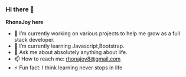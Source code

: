 ### Hi there 👋
**RhonaJoy here**
- 🔭 I’m currently working on various projects to help me grow as a full stack developer.
- 🌱 I’m currently learning Javascript,Bootstrap.
- 💬 Ask me about absolutely anything about life.
- 📫 How to reach me: rhonajoy8@gmail.com
- ⚡ Fun fact: I think learning never stops in life

